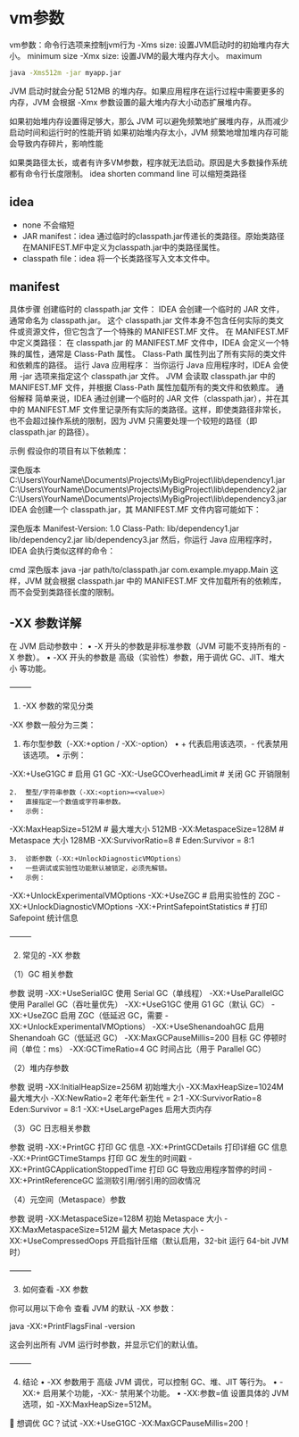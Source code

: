 # vm参数

vm参数：命令行选项来控制jvm行为
-Xms size: 设置JVM启动时的初始堆内存大小。  minimum size
-Xmx size: 设置JVM的最大堆内存大小。  maximum

```bash
java -Xms512m -jar myapp.jar
```
JVM 启动时就会分配 512MB 的堆内存。如果应用程序在运行过程中需要更多的内存，JVM 会根据 -Xmx 参数设置的最大堆内存大小动态扩展堆内存。

如果初始堆内存设置得足够大，那么 JVM 可以避免频繁地扩展堆内存，从而减少启动时间和运行时的性能开销
如果初始堆内存太小，JVM 频繁地增加堆内存可能会导致内存碎片，影响性能


如果类路径太长，或者有许多VM参数，程序就无法启动。原因是大多数操作系统都有命令行长度限制。
idea shorten command line 可以缩短类路径
## idea
- none 不会缩短 
- JAR manifest：idea 通过临时的classpath.jar传递长的类路径。原始类路径在MANIFEST.MF中定义为classpath.jar中的类路径属性。
- classpath file：idea 将一个长类路径写入文本文件中。

## manifest 
具体步骤
创建临时的 classpath.jar 文件：
IDEA 会创建一个临时的 JAR 文件，通常命名为 classpath.jar。
这个 classpath.jar 文件本身不包含任何实际的类文件或资源文件，但它包含了一个特殊的 MANIFEST.MF 文件。
在 MANIFEST.MF 中定义类路径：
在 classpath.jar 的 MANIFEST.MF 文件中，IDEA 会定义一个特殊的属性，通常是 Class-Path 属性。
Class-Path 属性列出了所有实际的类文件和依赖库的路径。
运行 Java 应用程序：
当你运行 Java 应用程序时，IDEA 会使用 -jar 选项来指定这个 classpath.jar 文件。
JVM 会读取 classpath.jar 中的 MANIFEST.MF 文件，并根据 Class-Path 属性加载所有的类文件和依赖库。
通俗解释
简单来说，IDEA 通过创建一个临时的 JAR 文件（classpath.jar），并在其中的 MANIFEST.MF 文件里记录所有实际的类路径。这样，即使类路径非常长，
也不会超过操作系统的限制，因为 JVM 只需要处理一个较短的路径（即 classpath.jar 的路径）。

示例
假设你的项目有以下依赖库：

深色版本
C:\Users\YourName\Documents\Projects\MyBigProject\lib\dependency1.jar
C:\Users\YourName\Documents\Projects\MyBigProject\lib\dependency2.jar
C:\Users\YourName\Documents\Projects\MyBigProject\lib\dependency3.jar
IDEA 会创建一个 classpath.jar，其 MANIFEST.MF 文件内容可能如下：

深色版本
Manifest-Version: 1.0
Class-Path: lib/dependency1.jar lib/dependency2.jar lib/dependency3.jar
然后，你运行 Java 应用程序时，IDEA 会执行类似这样的命令：

cmd
深色版本
java -jar path/to/classpath.jar com.example.myapp.Main
这样，JVM 就会根据 classpath.jar 中的 MANIFEST.MF 文件加载所有的依赖库，而不会受到类路径长度的限制。






## -XX 参数详解

在 JVM 启动参数中：
•	-X 开头的参数是非标准参数（JVM 可能不支持所有的 -X 参数）。
•	-XX 开头的参数是 高级（实验性）参数，用于调优 GC、JIT、堆大小 等功能。

⸻

1. -XX 参数的常见分类

-XX 参数一般分为三类：
1.	布尔型参数（-XX:+option / -XX:-option）
•	+ 代表启用该选项，- 代表禁用该选项。
•	示例：

-XX:+UseG1GC   # 启用 G1 GC
-XX:-UseGCOverheadLimit  # 关闭 GC 开销限制


	2.	整型/字符串参数（-XX:<option>=<value>）
	•	直接指定一个数值或字符串参数。
	•	示例：

-XX:MaxHeapSize=512M  # 最大堆大小 512MB
-XX:MetaspaceSize=128M  # Metaspace 大小 128MB
-XX:SurvivorRatio=8  # Eden:Survivor = 8:1


	3.	诊断参数（-XX:+UnlockDiagnosticVMOptions）
	•	一些调试或实验性功能默认被锁定，必须先解锁。
	•	示例：

-XX:+UnlockExperimentalVMOptions -XX:+UseZGC  # 启用实验性的 ZGC
-XX:+UnlockDiagnosticVMOptions -XX:+PrintSafepointStatistics  # 打印 Safepoint 统计信息



⸻

2. 常见的 -XX 参数

（1）GC 相关参数

参数	说明
-XX:+UseSerialGC	使用 Serial GC（单线程）
-XX:+UseParallelGC	使用 Parallel GC（吞吐量优先）
-XX:+UseG1GC	使用 G1 GC（默认 GC）
-XX:+UseZGC	启用 ZGC（低延迟 GC，需要 -XX:+UnlockExperimentalVMOptions）
-XX:+UseShenandoahGC	启用 Shenandoah GC（低延迟 GC）
-XX:MaxGCPauseMillis=200	目标 GC 停顿时间（单位：ms）
-XX:GCTimeRatio=4	GC 时间占比（用于 Parallel GC）

（2）堆内存参数

参数	说明
-XX:InitialHeapSize=256M	初始堆大小
-XX:MaxHeapSize=1024M	最大堆大小
-XX:NewRatio=2	老年代:新生代 = 2:1
-XX:SurvivorRatio=8	Eden:Survivor = 8:1
-XX:+UseLargePages	启用大页内存

（3）GC 日志相关参数

参数	说明
-XX:+PrintGC	打印 GC 信息
-XX:+PrintGCDetails	打印详细 GC 信息
-XX:+PrintGCTimeStamps	打印 GC 发生的时间戳
-XX:+PrintGCApplicationStoppedTime	打印 GC 导致应用程序暂停的时间
-XX:+PrintReferenceGC	监测软引用/弱引用的回收情况

（4）元空间（Metaspace）参数

参数	说明
-XX:MetaspaceSize=128M	初始 Metaspace 大小
-XX:MaxMetaspaceSize=512M	最大 Metaspace 大小
-XX:+UseCompressedOops	开启指针压缩（默认启用，32-bit 运行 64-bit JVM 时）



⸻

3. 如何查看 -XX 参数

你可以用以下命令 查看 JVM 的默认 -XX 参数：

java -XX:+PrintFlagsFinal -version

这会列出所有 JVM 运行时参数，并显示它们的默认值。

⸻

4. 结论
   •	-XX 参数用于 高级 JVM 调优，可以控制 GC、堆、JIT 等行为。
   •	-XX:+ 启用某个功能，-XX:- 禁用某个功能。
   •	-XX:参数=值 设置具体的 JVM 选项，如 -XX:MaxHeapSize=512M。

🚀 想调优 GC？试试 -XX:+UseG1GC -XX:MaxGCPauseMillis=200！